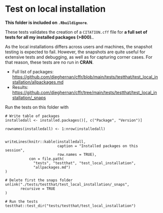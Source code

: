 # Test on local installation

**This folder is included on `.Rbuildignore`**. 

These tests validates the creation of a `CITATION.cff` file for 
**a full set of tests for all my installed packages (>800).**.

As the local installations differs across users and machines, the snapshot testing is expected to fail. 
However, the snapshots are quite useful for extensive tests and debugging, as well as for 
capturing corner cases. For that reason, these tests are no run in **CRAN**.

- Full list of packages: https://github.com/dieghernan/cffr/blob/main/tests/testthat/test_local_installation/allpackages.md
- Results: <https://github.com/dieghernan/cffr/tree/main/tests/testthat/test_local_installation/_snaps>
 


Run the tests on this folder with 

```
# Write table of packages
installedall <- installed.packages()[, c("Package", "Version")]

rownames(installedall) <- 1:nrow(installedall)


writeLines(knitr::kable(installedall,
                        caption = "Installed packages on this session",
                        row.names = TRUE),
           con = file.path(
             "tests", "testthat", "test_local_installation",
             "allpackages.md")
)

# Delete first the snaps folder
unlink("./tests/testthat/test_local_installation/_snaps",
       recursive = TRUE
)

# Run the tests
testthat::test_dir("tests/testthat/test_local_installation")

```
